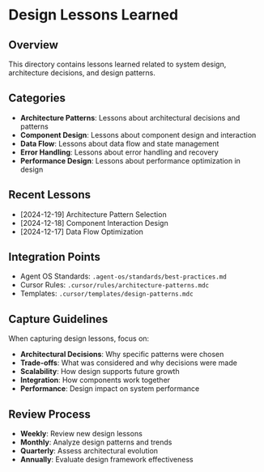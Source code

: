 # Design Lessons Learned

## Overview
This directory contains lessons learned related to system design, architecture decisions, and design patterns.

## Categories
- **Architecture Patterns**: Lessons about architectural decisions and patterns
- **Component Design**: Lessons about component design and interaction
- **Data Flow**: Lessons about data flow and state management
- **Error Handling**: Lessons about error handling and recovery
- **Performance Design**: Lessons about performance optimization in design

## Recent Lessons
- [2024-12-19] Architecture Pattern Selection
- [2024-12-18] Component Interaction Design
- [2024-12-17] Data Flow Optimization

## Integration Points
- Agent OS Standards: `.agent-os/standards/best-practices.md`
- Cursor Rules: `.cursor/rules/architecture-patterns.mdc`
- Templates: `.cursor/templates/design-patterns.mdc`

## Capture Guidelines
When capturing design lessons, focus on:
- **Architectural Decisions**: Why specific patterns were chosen
- **Trade-offs**: What was considered and why decisions were made
- **Scalability**: How design supports future growth
- **Integration**: How components work together
- **Performance**: Design impact on system performance

## Review Process
- **Weekly**: Review new design lessons
- **Monthly**: Analyze design patterns and trends
- **Quarterly**: Assess architectural evolution
- **Annually**: Evaluate design framework effectiveness 
